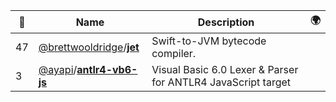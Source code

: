 |:star2: | Name | Description | 🌍|
|---|---|---|---|
|47|[@brettwooldridge](https://github.com/brettwooldridge)/[**jet**](https://github.com/brettwooldridge/jet)|Swift-to-JVM bytecode compiler.||
|3|[@ayapi](https://github.com/ayapi)/[**antlr4-vb6-js**](https://github.com/ayapi/antlr4-vb6-js)|Visual Basic 6.0 Lexer & Parser for ANTLR4 JavaScript target||

